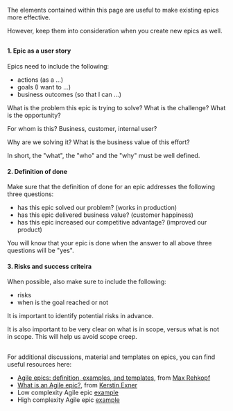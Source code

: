 The elements contained within this page are useful to make existing epics more effective.

However, keep them into consideration when you create new epics as well.

##

#### 1. Epic as a user story 

Epics need to include the following:
  - actions (as a ...)
  - goals (I want to ...)
  - business outcomes (so that I can ...)

What is the problem this epic is trying to solve? What is the challenge? What is the opportunity?

For whom is this? Business, customer, internal user?

Why are we solving it? What is the business value of this effort?

In short, the "what", the "who" and the "why" must be well defined.


#### 2. Definition of done

Make sure that the definition of done for an epic addresses the following three questions:
  - has this epic solved our problem? (works in production)
  - has this epic delivered business value? (customer happiness)
  - has this epic increased our competitive advantage? (improved our product)

You will know that your epic is done when the answer to all above three questions will be "yes".


#### 3. Risks and success criteira

When possible, also make sure to include the following:
  - risks
  - when is the goal reached or not

It is important to identify potential risks in advance.

It is also important to be very clear on what is in scope, versus what is not in scope. This will help us avoid scope creep.


##

For additional discussions, material and templates on epics, you can find useful resources here:
  - [Agile epics: definition, examples, and templates](https://www.atlassian.com/agile/project-management/epics), from [Max Rehkopf](https://www.linkedin.com/in/maxrehkopf)
  - [What is an Agile epic?](https://theproductmanager.com/topics/agile-epic/), from [Kerstin Exner](https://uk.linkedin.com/in/kerstinexner)
  - Low complexity Agile epic [example](https://theproductmanager.com/wp-content/uploads/2022/05/agile-epic-infographic-1-03-2048x1322.png)
  - High complexity Agile epic [example](https://checkpointech.com/wp-content/uploads/2018/09/jiracore.png)

